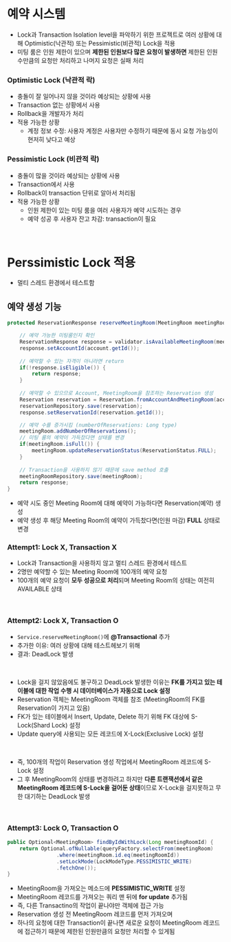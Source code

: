 # 예약 시스템

- Lock과 Transaction Isolation level을 파악하기 위한 프로젝트로 여러 상황에 대해 Optimistic(낙관적) 또는 Pessimistic(비관적) Lock을 적용
- 미팅 룸은 인원 제한이 있으며 **제한된 인원보다 많은 요청이 발생하면** 제한된 인원 수만큼의 요청만 처리하고 나머지 요청은 실패 처리

### Optimistic Lock (낙관적 락)

- 충돌이 잘 일어나지 않을 것이라 예상되는 상황에 사용
- Transaction 없는 상황에서 사용
- Rollback을 개발자가 처리
- 적용 가능한 상황
    - 계정 정보 수정: 사용자 계정은 사용자만 수정하기 때문에 동시 요청 가능성이 현저히 낮다고 예상

### Pessimistic Lock (비관적 락)

- 충돌이 많을 것이라 예상되는 상황에 사용
- Transaction에서 사용
- Rollback이 transaction 단위로 알아서 처리됨
- 적용 가능한 상황
    - 인원 제한이 있는 미팅 룸을 여러 사용자가 예약 시도하는 경우
    - 예약 성공 후 사용자 잔고 차감: transaction이 필요

<br>

# Perssimistic Lock 적용

- 멀티 스레드 환경에서 테스트함

## 예약 생성 기능

```java
protected ReservationResponse reserveMeetingRoom(MeetingRoom meetingRoom, Account account) {

    // 예약 가능한 미팅룸인지 확인
	ReservationResponse response = validator.isAvailableMeetingRoom(meetingRoom);
	response.setAccountId(account.getId());
    
    // 예약할 수 있는 자격이 아니라면 return
	if(!response.isEligible()) {
		return response;
	}
    
    // 예약할 수 있으므로 Account, MeetingRoom을 참조하는 Reservation 생성
	Reservation reservation = Reservation.fromAccountAndMeetingRoom(account, meetingRoom);
	reservationRepository.save(reservation);
	response.setReservationId(reservation.getId());

	// 예약 수를 증가시킴 (numberOfReservations: Long type)
	meetingRoom.addNumberOfReservations();
    // 미팅 룸의 예약이 가득찼다면 상태를 변경
	if(meetingRoom.isFull()) {
		meetingRoom.updateReservationStatus(ReservationStatus.FULL);
	}
    
    // Transaction을 사용하지 않기 때문에 save method 호출
    meetingRoomRepository.save(meetingRoom);
	return response;
}
```

- 예약 시도 중인 Meeting Room에 대해 예약이 가능하다면 Reservation(예약) 생성
- 예약 생성 후 해당 Meeting Room의 예약이 가득찼다면(인원 마감) **FULL** 상태로 변경

### Attempt1: Lock X, Transaction X

- Lock과 Transaction을 사용하지 않고 멀티 스레드 환경에서 테스트
- 2명만 예약할 수 있는 Meeting Room에 100개의 예약 요청
- 100개의 예약 요청이 **모두 성공으로 처리**되며 Meeting Room의 상태는 여전히 AVAILABLE 상태

<br>

### Attempt2: Lock X, Transaction O

- ```Service.reserveMeetingRoom()```에 **@Transactional** 추가
- 추가한 이유: 여러 상황에 대해 테스트헤보기 위해
- 결과: DeadLock 발생
<br>

- Lock을 걸지 않았음에도 불구하고 DeadLock 발생한 이유는 **FK를 가지고 있는 테이블에 대한 작업 수행 시 데이터베이스가 자동으로 Lock 설정**
- Reservation 객체는 MeetingRoom 객체를 참조 (MeetingRoom의 FK를 Reservation이 가지고 있음)
- FK가 있는 테이블에서 Insert, Update, Delete 하기 위해 FK 대상에 S-Lock(Shard Lock) 설정
- Update query에 사용되는 모든 레코드에 X-Lock(Exclusive Lock) 설정
<br>

- 즉, 100개의 작업이 Reservation 생성 작업에서 MeetingRoom 레코드에 S-Lock 설정
- 그 후 MeetingRoom의 상태를 변경하려고 하지만 **다른 트랜잭션에서 같은 MeetingRoom 레코드에 S-Lock을 걸어둔 상태**이므로 X-Lock을 걸지못하고 무한 대기하는 DeadLock 발생

<br>

### Attempt3: Lock O, Transaction O

```java
public Optional<MeetingRoom> findByIdWithLock(Long meetingRoomId) {
	return Optional.ofNullable(queryFactory.selectFrom(meetingRoom)
                .where(meetingRoom.id.eq(meetingRoomId))
                .setLockMode(LockModeType.PESSIMISTIC_WRITE)
                .fetchOne());
}
```

- MeetingRoom을 가져오는 메소드에 **PESSIMISTIC_WRITE** 설정 
- MeetingRoom 레코드를 가져오는 쿼리 맨 뒤에 **for update** 추가됨
- 즉, 다른 Transactino의 작업이 끝나야만 객체에 접근 가능
- Reservation 생성 전 MeetingRoom 레코드를 먼저 가져오며
- 하나의 요청에 대한 Transaction이 끝나면 새로운 요청이 MeetingRoom 레코드에 접근하기 때문에 제한된 인원만큼의 요청만 처리할 수 있게됨